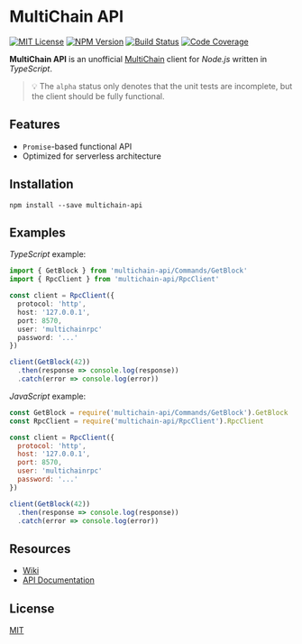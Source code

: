 # MultiChain API

[![MIT License](https://img.shields.io/badge/license-MIT-blue.svg)](https://opensource.org/licenses/MIT)
[![NPM Version](https://badge.fury.io/js/multichain-api.svg)](https://www.npmjs.com/package/multichain-api)
[![Build Status](https://travis-ci.org/Tilkal/multichain-api.svg?branch=master)](https://travis-ci.org/Tilkal/multichain-api)
[![Code Coverage](https://codecov.io/gh/Tilkal/multichain-api/branch/master/graph/badge.svg)](https://codecov.io/gh/Tilkal/multichain-api)

**MultiChain API** is an unofficial [MultiChain](http://www.multichain.com/) client for *Node.js* written in *TypeScript*.

> 💡 The `alpha` status only denotes that the unit tests are incomplete, but the client should be fully functional.

## Features

* `Promise`-based functional API
* Optimized for serverless architecture

## Installation

```shell
npm install --save multichain-api
```

## Examples

*TypeScript* example:

```typescript
import { GetBlock } from 'multichain-api/Commands/GetBlock'
import { RpcClient } from 'multichain-api/RpcClient'

const client = RpcClient({
  protocol: 'http',
  host: '127.0.0.1',
  port: 8570,
  user: 'multichainrpc'
  password: '...'
})

client(GetBlock(42))
  .then(response => console.log(response))
  .catch(error => console.log(error))
```

*JavaScript* example:

```javascript
const GetBlock = require('multichain-api/Commands/GetBlock').GetBlock
const RpcClient = require('multichain-api/RpcClient').RpcClient

const client = RpcClient({
  protocol: 'http',
  host: '127.0.0.1',
  port: 8570,
  user: 'multichainrpc'
  password: '...'
})

client(GetBlock(42))
  .then(response => console.log(response))
  .catch(error => console.log(error))
```

## Resources

* [Wiki](https://github.com/Tilkal/multichain-api/wiki)
* [API Documentation](https://tilkal.github.io/multichain-api/)

## License

[MIT](LICENSE)
